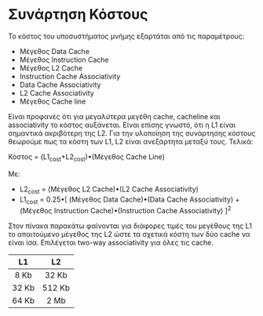 # Συνάρτηση Κόστους

Το κόστος του υποσυστήματος μνήμης εξαρτάται από τις παραμέτρους:

* Μέγεθος Data Cache 
* Μέγεθος Instruction Cache 
* Μέγεθος L2 Cache 
* Instruction Cache Associativity 
* Data Cache Associativity 
* L2 Cache Associativity 
* Μέγεθος Cache line 

Είναι προφανές ότι για μεγαλύτερα μεγέθη cache, cacheline και associativity το κόστος αυξάνεται. Είναι επίσης γνωστό, ότι η L1 είναι σημαντικά ακριβότερη της L2.
Για την υλοποίηση της συνάρτησης κόστους θεωρούμε πως τα κόστη των L1, L2 είναι ανεξάρτητα μεταξύ τους. Τελικά:

Κόστος = (L1<sub>cost</sub>+L2<sub>cost</sub>)&#8226;(Μέγεθος Cache Line)

Με:
* L2<sub>cost</sub> = (Μέγεθος L2 Cache)&#8226;(L2 Cache Associativity)
* L1<sub>cost</sub> = 0.25&#8226;[ (Μέγεθος Data Cache)&#8226;(Data Cache Associativity) + (Μέγεθος Instruction Cache)&#8226;(Instruction Cache Associativity) ]<sup>2</sup>


Στον πίνακα παρακάτω φαίνονται για διάφορες τιμές του μεγέθους της L1 το απαιτούμενο μέγεθος της L2 ώστε τα σχετικά κόστη των δύο cache να είναι ίσα. Επιλέγεται two-way associativity για όλες τις cache.



|   L1  |   L2   |
|:-----:|:------:|
|  8 Kb |  32 Kb |
| 32 Kb | 512 Kb |
| 64 Kb |  2 Mb  |
